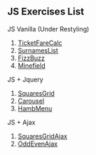 ## JS Exercises List

JS Vanilla (Under Restyling)

1. [TicketFareCalc](https://giampaolo1.github.io/js-biglietto-treno/)
2. [SurnamesList](https://giampaolo1.github.io/js-lista-cognomi/)
3. [FizzBuzz](https://giampaolo1.github.io/js-fizzbuzz/)
4. [Minefield](https://giampaolo1.github.io/js-campominato/)

JS + Jquery

1. [SquaresGrid](https://giampaolo1.github.io/js-jq-grigliaquadrati/)
2. [Carousel](https://giampaolo1.github.io/js-jq-carousel/)
3. [HambMenu](https://giampaolo1.github.io/js-jq-hamburger/)


JS + Ajax

1. [SquaresGridAjax](https://giampaolo1.github.io/js-jq-ajax-grigliaquad/)
2. [OddEvenAjax](https://giampaolo1.github.io/js-ajax-oddeven/)
<!-- 3. [APImusic](https://giampaolo1.github.io/js-jq-ajax-api-musica/) -->
<!-- 4. [Calendar](https://giampaolo1.github.io/ajax-ex-calendar/) See [Task Assigned](https://docs.google.com/document/d/1OcSGrT3Snh_DXrDZ82DVY59eqvzNb_Nh_Db5z3qq2_k/edit) -->
